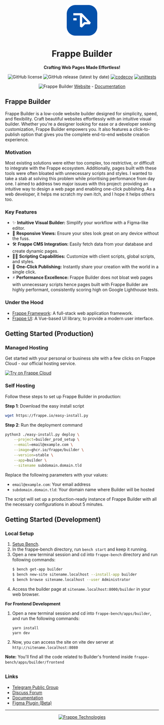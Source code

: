 <div align="center">

<a href="https://frappe.io/products/builder">
    <img src="https://raw.githubusercontent.com/frappe/builder/master/frontend/public/builder_logo.png" height="100" alt="Frappe Builder Logo">
</a>

<h1>Frappe Builder</h1>

**Crafting Web Pages Made Effortless!**


![GitHub license](https://img.shields.io/github/license/frappe/builder)
![GitHub release (latest by date)](https://img.shields.io/github/v/release/frappe/builder)
[![codecov](https://codecov.io/github/frappe/builder/branch/develop/graph/badge.svg)](https://codecov.io/github/frappe/builder)
[![unittests](https://github.com/frappe/builder/actions/workflows/server-tests.yml/badge.svg)](https://github.com/frappe/builder/actions/workflows/server-tests.yml)

![Frappe Builder](https://github.com/user-attachments/assets/e906545e-101e-4d55-8a25-2c4f6380ea5e)
[Website](https://frappe.io/builder) - [Documentation](https://docs.frappe.io/builder)
</div>

## Frappe Builder

Frappe Builder is a low-code website builder designed for simplicity, speed, and flexibility. Craft beautiful websites effortlessly with an intuitive visual builder. Whether you're a designer looking for ease or a developer seeking customization, Frappe Builder empowers you. It also features a click-to-publish option that gives you the complete end-to-end website creation experience.

### Motivation

Most existing solutions were either too complex, too restrictive, or difficult to integrate with the Frappe ecosystem. Additionally, pages built with these tools were often bloated with unnecessary scripts and styles. I wanted to take a stab at solving this problem while prioritising performance from day one. I aimed to address two major issues with this project: providing an intuitive way to design a web page and enabling one-click publishing. As a web developer, it helps me scratch my own itch, and I hope it helps others too.

### Key Features

- ✨ **Intuitive Visual Builder:** Simplify your workflow with a Figma-like editor.
- 📱 **Responsive Views:** Ensure your sites look great on any device without the fuss.
- 🛠️ **Frappe CMS Integration:** Easily fetch data from your database and create dynamic pages.
- 🧑‍💻 **Scripting Capabilities:** Customize with client scripts, global scripts, and styles.
- 🚀 **One-Click Publishing:** Instantly share your creation with the world in a single click.
- ⚡ **Performance Excellence:** Frappe Builder does not bloat web pages with unnecessary scripts hence pages built with Frappe Builder are highly performant, consistently scoring high on Google Lighthouse tests.

### Under the Hood

- [Frappe Framework](https://github.com/frappe/frappe): A full-stack web application framework.
- [Frappe UI](https://github.com/frappe/frappe-ui): A Vue-based UI library, to provide a modern user interface.



## Getting Started (Production)

### Managed Hosting

Get started with your personal or business site with a few clicks on Frappe Cloud - our official hosting service.
<div>
	<a href="https://frappecloud.com/builder/signup" target="_blank">
		<picture>
			<source media="(prefers-color-scheme: dark)" srcset="https://frappe.io/files/try-on-fc-white.png">
			<img src="https://frappe.io/files/try-on-fc-black.png" alt="Try on Frappe Cloud" height="28" />
		</picture>
	</a>
</div>


### Self Hosting

Follow these steps to set up Frappe Builder in production:

**Step 1**: Download the easy install script

```bash
wget https://frappe.io/easy-install.py
```

**Step 2**: Run the deployment command

```bash
python3 ./easy-install.py deploy \
    --project=builder_prod_setup \
    --email=email@example.com \
    --image=ghcr.io/frappe/builder \
    --version=stable \
    --app=builder \
    --sitename subdomain.domain.tld
```

Replace the following parameters with your values:
- `email@example.com`: Your email address
- `subdomain.domain.tld`: Your domain name where Builder will be hosted

The script will set up a production-ready instance of Frappe Builder with all the necessary configurations in about 5 minutes.

## Getting Started (Development)

### Local Setup

1. [Setup Bench](https://docs.frappe.io/framework/user/en/installation).
1. In the frappe-bench directory, run `bench start` and keep it running.
1. Open a new terminal session and cd into `frappe-bench` directory and run following commands:
    ```sh
    $ bench get-app builder
    $ bench new-site sitename.localhost --install-app builder
    $ bench browse sitename.localhost --user Administrator
    ```
1. Access the builder page at `sitename.localhost:8000/builder` in your web browser.

**For Frontend Development**
1. Open a new terminal session and cd into `frappe-bench/apps/builder`, and run the following commands:
    ```
    yarn install
    yarn dev
    ```
1. Now, you can access the site on vite dev server at `http://sitename.localhost:8080`

**Note:** You'll find all the code related to Builder's frontend inside `frappe-bench/apps/builder/frontend`

<h2></h2>

### Links

- [Telegram Public Group](https://t.me/frappebuilder)
- [Discuss Forum](https://discuss.frappe.io/c/frappe-builder/83)
- [Documentation](https://docs.frappe.io/builder)
- [Figma Plugin (Beta)](https://www.figma.com/community/plugin/1417835732014419099/figma-to-frappe-builder)

<hr>
<div align="center">
	<a href="https://frappe.io" target="_blank">
		<picture>
			<source media="(prefers-color-scheme: dark)" srcset="https://frappe.io/files/Frappe-white.png">
			<img src="https://frappe.io/files/Frappe-black.png" alt="Frappe Technologies" height="28"/>
		</picture>
	</a>
</div>
